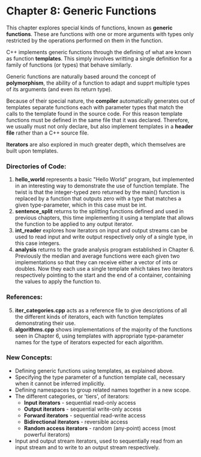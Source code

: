 # Chapter 8: Generic Functions

This chapter explores special kinds of functions, known as **generic functions**. These are functions with one or more arguments with types only restricted by the operations performed on them in the function.

C++ implements generic functions through the defining of what are known as function **templates**. This simply involves writting a single definition for a family of functions (or types) that behave similarly. 

Generic functions are naturally based around the concept of **polymorphism**, the ability of a function to adapt and supprt multiple types of its arguments (and even its return type).

Because of their special nature, the **compiler** automatically generates out of templates separate functions each with parameter types that match the calls to the template found in the source code. For this reason template functions must be defined in the same file that it was declared. Therefore, we usually must not only declare, but also implement templates in a **header file** rather than a C++ source file.

**Iterators** are also explored in much greater depth, which themselves are built upon templates.

### Directories of Code:
1) **hello_world** represents a basic "Hello World" program, but implemented in an interesting way to demonstrate the use of function template.
The twist is that the integer-typed zero returned by the main() function is replaced by a function that outputs zero with a type that matches a given type-parameter, which in this case must be int.
2) **sentence_split** returns to the splitting functions defined and used in previous chapters, this time implementing it using a template that allows the function to be applied to any output iterator.
3) **int_reader** explores how iterators on input and output streams can be used to read input and write output respectively only of a single type, in this case integers.
4) **analysis** returns to the grade analysis program established in Chapter 6. Previously the median and average functions were each given two implementations so that they can receive either a vector of ints or doubles. Now they each use a single template which takes two iterators respectively pointing to the start and the end of a container, containing the values to apply the function to.

### References:
5) **iter_categories.cpp** acts as a reference file to give descriptions of all the different kinds of iterators, each with function templates demonstrating their use.
6) **algorithms.cpp** shows implementations of the majority of the <algorithm> functions seen in Chapter 6, using templates with appropriate type-parameter names for the type of iterators expected for each algorithm.

### New Concepts:
* Defining generic functions using templates, as explained above.
* Specifying the type parameter of a function template call, necessary when it cannot be inferred implicitly.
* Defining namespaces to group related names together in a new scope.
* The different categories, or 'tiers', of iterators:
    * **Input iterators**         - sequential read-only access
    * **Output iterators**        - sequential write-only access
    * **Forward iterators**       - sequential read-write access
    * **Bidirectional iterators** - reversible access
    * **Random access iterators** - random (any-point) access (most powerful iterators)
* Input and output stream iterators, used to sequentially read from an input stream and to write to an output stream respectively.
